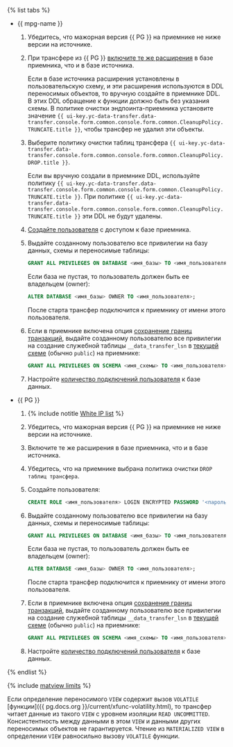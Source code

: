 {% list tabs %}

- {{ mpg-name }}
    
    1. Убедитесь, что мажорная версия {{ PG }} на приемнике не ниже версии на источнике.
     
    1. При трансфере из {{ PG }} [включите те же расширения](../../../../managed-postgresql/operations/extensions/cluster-extensions.md) в базе приемника, что и в базе источника.

        Если в базе источника расширения установлены в пользовательскую схему, и эти расширения используются в DDL переносимых объектов, то вручную создайте в приемнике DDL. В этих DDL обращение к функции должно быть без указания схемы. В политике очистки эндпоинта-приемника установите значение `{{ ui-key.yc-data-transfer.data-transfer.console.form.common.console.form.common.CleanupPolicy.TRUNCATE.title }}`, чтобы трансфер не удалил эти объекты.

    1. Выберите политику очистки таблиц трансфера `{{ ui-key.yc-data-transfer.data-transfer.console.form.common.console.form.common.CleanupPolicy.DROP.title }}`.

        Если вы вручную создали в приемнике DDL, используйте политику `{{ ui-key.yc-data-transfer.data-transfer.console.form.common.console.form.common.CleanupPolicy.TRUNCATE.title }}`. При политике `{{ ui-key.yc-data-transfer.data-transfer.console.form.common.console.form.common.CleanupPolicy.TRUNCATE.title }}` эти DDL не будут удалены.

    1. [Создайте пользователя](../../../../managed-postgresql/operations/cluster-users.md#adduser) с доступом к базе приемника.
    
    1. Выдайте созданному пользователю все привилегии на базу данных, схемы и переносимые таблицы:
    
        ```sql
        GRANT ALL PRIVILEGES ON DATABASE <имя_базы> TO <имя_пользователя>;
        ```
    
       Если база не пустая, то пользователь должен быть ее владельцем (owner):
    
        ```sql
        ALTER DATABASE <имя_базы> OWNER TO <имя_пользователя>;
        ```
    
       После старта трансфер подключится к приемнику от имени этого пользователя.
    1. Если в приемнике включена опция [сохранение границ транзакций](../../../../data-transfer/operations/endpoint/target/postgresql.md#additional-settings), выдайте созданному пользователю все привилегии на создание служебной таблицы `__data_transfer_lsn` в [текущей схеме](https://www.postgresql.org/docs/current/ddl-schemas.html#DDL-SCHEMAS-PATH) (обычно `public`) на приемнике:
    
       ```sql
       GRANT ALL PRIVILEGES ON SCHEMA <имя_схемы> TO <имя_пользователя>;
       ```

    1. Настройте [количество подключений пользователя](../../../../data-transfer/concepts/work-with-endpoints.md#postgresql-connection-limit) к базе данных.

- {{ PG }}
    
    1. {% include notitle [White IP list](../../configure-white-ip.md) %}
    
    1. Убедитесь, что мажорная версия {{ PG }} на приемнике не ниже версии на источнике.
    
    1. Включите те же расширения в базе приемника, что и в базе источника.
    
    1. Убедитесь, что на приемнике выбрана политика очистки `DROP таблиц трансфера`.
    
    1. Создайте пользователя:
    
        ```sql
        CREATE ROLE <имя_пользователя> LOGIN ENCRYPTED PASSWORD '<пароль>';
        ```
    
    1. Выдайте созданному пользователю все привилегии на базу данных, схемы и переносимые таблицы:
    
        ```sql
        GRANT ALL PRIVILEGES ON DATABASE <имя_базы> TO <имя_пользователя>;
        ```
    
       Если база не пустая, то пользователь должен быть ее владельцем (owner):
    
        ```sql
        ALTER DATABASE <имя_базы> OWNER TO <имя_пользователя>;
        ```
    
       После старта трансфер подключится к приемнику от имени этого пользователя.
    
    1. Если в приемнике включена опция [сохранение границ транзакций](../../../../data-transfer/operations/endpoint/target/postgresql.md#additional-settings), выдайте созданному пользователю все привилегии на создание служебной таблицы `__data_transfer_lsn` в [текущей схеме](https://www.postgresql.org/docs/current/ddl-schemas.html#DDL-SCHEMAS-PATH) (обычно `public`) на приемнике:
    
        ```sql
        GRANT ALL PRIVILEGES ON SCHEMA <имя_схемы> TO <имя_пользователя>;
        ```

    1. Настройте [количество подключений пользователя](../../../../data-transfer/concepts/work-with-endpoints.md#postgresql-connection-limit) к базе данных.

{% endlist %}

{% include [matview limits](../../pg-gp-matview.md) %}

Если определение переносимого `VIEW` содержит вызов `VOLATILE` [функции]({{ pg.docs.org }}/current/xfunc-volatility.html), то трансфер читает данные из такого `VIEW` с уровнем изоляции `READ UNCOMMITTED`. Консистентность между данными в этом `VIEW` и данными других переносимых объектов не гарантируется. Чтение из `MATERIALIZED VIEW` в определении `VIEW` равносильно вызову `VOLATILE` функции.